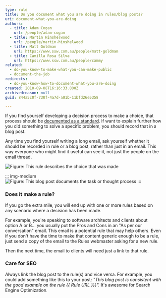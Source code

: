 ```yaml
---
type: rule
title: Do you document what you are doing in rules/blog posts?
uri: document-what-you-are-doing
authors:
  - title: Adam Cogan
    url: /people/adam-cogan
  - title: Martin Hinshelwood
    url: /people/martin-hinshelwood
  - title: Matt Goldman
    url: https://www.ssw.com.au/people/matt-goldman
  - title: Camilla Rosa Silva
    url: https://www.ssw.com.au/people/cammy
related:
  - do-you-know-to-make-what-you-can-make-public
  - document-the-job
redirects: 
  - do-you-know-how-to-document-what-you-are-doing
created: 2010-09-08T16:16:33.000Z
archivedreason: null
guid: 844a5c0f-730f-4a7d-a01b-11bfd26e5358

---
```


If you find yourself developing a decision process to make a choice, that process should be [documented as a standard](/document-the-job). If want to explain further how you did something to solve a specific problem, you should record that in a blog post.

Any time you find yourself writing a long email, ask yourself whether it should be recorded in rule or a blog post, rather than just in an email. This way everyone who might find it useful can see it, not just the people on the email thread.

<!--endintro-->

![Figure: This rule describes the choice that was made](RulesBloggingDocumentGood2.jpg)

::: img-medium 
![Figure: This blog post documents the task or thought process](matt-goldman-blog-good-example.jpg)
:::

### Does it make a rule?

If you go the extra mile, you will end up with one or more rules based on any scenario where a decision has been made.

For example, you're speaking to software architects and clients about option A or B... you usually put the Pros and Cons in an "As per our conversation" email. This email is a potential rule that may help others. Even if you don't have the time to make that content generic enough to be a rule, just send a copy of the email to the Rules webmaster asking for a new rule. 

Then the next time, the email to clients will need just a link to that rule.

### Care for SEO 

Always link the blog post to the rule(s) and vice versa. For example, you could add something like this to your post: _"This blog post is consistent with the good example on the rule {{ Rule URL }}}"._ It's awesome for Search Engine Optimization.
